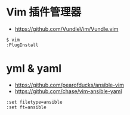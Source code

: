 
# Vim 插件管理器
- https://github.com/VundleVim/Vundle.vim

```
$ vim
:PlugInstall
```


# yml & yaml
- https://github.com/pearofducks/ansible-vim
- https://github.com/chase/vim-ansible-yaml

```
:set filetype=ansible
:set ft=ansible
```

